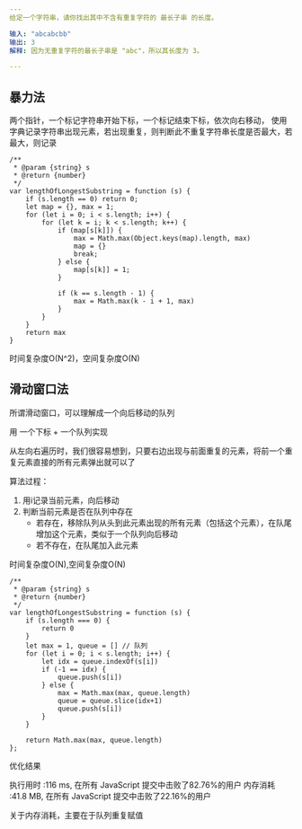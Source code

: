 ```yaml
---
给定一个字符串，请你找出其中不含有重复字符的 最长子串 的长度。

输入: "abcabcbb"
输出: 3 
解释: 因为无重复字符的最长子串是 "abc"，所以其长度为 3。

---
```


## 暴力法

两个指针，一个标记字符串开始下标，一个标记结束下标，依次向右移动，
使用字典记录字符串出现元素，若出现重复，则判断此不重复字符串长度是否最大，若最大，则记录

```
/**
 * @param {string} s
 * @return {number}
 */
var lengthOfLongestSubstring = function (s) {
    if (s.length == 0) return 0;
    let map = {}, max = 1;
    for (let i = 0; i < s.length; i++) {
        for (let k = i; k < s.length; k++) {
            if (map[s[k]]) {
                max = Math.max(Object.keys(map).length, max)
                map = {}
                break;
            } else {
                map[s[k]] = 1;
            }

            if (k == s.length - 1) {
                max = Math.max(k - i + 1, max)
            }
        }
    }
    return max
}
```

时间复杂度O(N^2)，空间复杂度O(N)

## 滑动窗口法

所谓滑动窗口，可以理解成一个向后移动的队列

用 一个下标 + 一个队列实现

从左向右遍历时，我们很容易想到，只要右边出现与前面重复的元素，将前一个重复元素直接的所有元素弹出就可以了

算法过程：

1. 用i记录当前元素，向后移动
2. 判断当前元素是否在队列中存在
    - 若存在，移除队列从头到此元素出现的所有元素（包括这个元素），在队尾增加这个元素，类似于一个队列向后移动
    - 若不存在，在队尾加入此元素

时间复杂度O(N),空间复杂度O(N)

```
/**
 * @param {string} s
 * @return {number}
 */
var lengthOfLongestSubstring = function (s) {
    if (s.length === 0) {
        return 0
    }
    let max = 1, queue = [] // 队列
    for (let i = 0; i < s.length; i++) {
        let idx = queue.indexOf(s[i])
        if (-1 == idx) {
            queue.push(s[i])
        } else {
            max = Math.max(max, queue.length)
            queue = queue.slice(idx+1)
            queue.push(s[i])
        }
    }

    return Math.max(max, queue.length)
};

```


优化结果


执行用时 :116 ms, 在所有 JavaScript 提交中击败了82.76%的用户
内存消耗 :41.8 MB, 在所有 JavaScript 提交中击败了22.16%的用户


关于内存消耗，主要在于队列重复赋值


